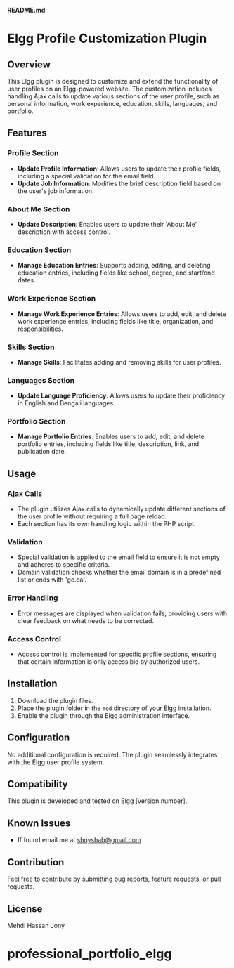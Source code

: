**README.md**

# Elgg Profile Customization Plugin

## Overview

This Elgg plugin is designed to customize and extend the functionality of user profiles on an Elgg-powered website. The customization includes handling Ajax calls to update various sections of the user profile, such as personal information, work experience, education, skills, languages, and portfolio.

## Features

### Profile Section

- **Update Profile Information**: Allows users to update their profile fields, including a special validation for the email field.
- **Update Job Information**: Modifies the brief description field based on the user's job information.

### About Me Section

- **Update Description**: Enables users to update their 'About Me' description with access control.

### Education Section

- **Manage Education Entries**: Supports adding, editing, and deleting education entries, including fields like school, degree, and start/end dates.

### Work Experience Section

- **Manage Work Experience Entries**: Allows users to add, edit, and delete work experience entries, including fields like title, organization, and responsibilities.

### Skills Section

- **Manage Skills**: Facilitates adding and removing skills for user profiles.

### Languages Section

- **Update Language Proficiency**: Allows users to update their proficiency in English and Bengali languages.

### Portfolio Section

- **Manage Portfolio Entries**: Enables users to add, edit, and delete portfolio entries, including fields like title, description, link, and publication date.

## Usage

### Ajax Calls

- The plugin utilizes Ajax calls to dynamically update different sections of the user profile without requiring a full page reload.
- Each section has its own handling logic within the PHP script.

### Validation

- Special validation is applied to the email field to ensure it is not empty and adheres to specific criteria.
- Domain validation checks whether the email domain is in a predefined list or ends with 'gc.ca'.

### Error Handling

- Error messages are displayed when validation fails, providing users with clear feedback on what needs to be corrected.

### Access Control

- Access control is implemented for specific profile sections, ensuring that certain information is only accessible by authorized users.

## Installation

1. Download the plugin files.
2. Place the plugin folder in the `mod` directory of your Elgg installation.
3. Enable the plugin through the Elgg administration interface.

## Configuration

No additional configuration is required. The plugin seamlessly integrates with the Elgg user profile system.

## Compatibility

This plugin is developed and tested on Elgg [version number].

## Known Issues

- If found email me at shoyshab@gmail.com

## Contribution

Feel free to contribute by submitting bug reports, feature requests, or pull requests.

## License

Mehdi Hassan Jony
# professional_portfolio_elgg
